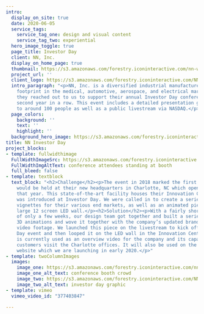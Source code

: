 ```yaml
---
intro:
  display_on_site: true
  date: 2020-06-05
  service_tags:
    service_tag_one: design and visual content
    service_tag_two: experiential
  hero_image_toggle: true
  page_title: Investor Day
  client: NN, Inc.
  display_on_home_page: true
  thumbnail: https://s3.amazonaws.com/forestry.iconinteractive.com/nn-web.jpg
  project_url: ''
  client_logo: https://s3.amazonaws.com/forestry.iconinteractive.com/NN.png
  intro_paragraph: "<p>NN, Inc. is a diversified industrial manufacturer with a global
    footprint in the medical, automotive, aerospace, and electrical markets. In 2018
    they reached out to us to support their annual Investor Day conference for the
    second year in a row. This event includes a detailed presentation given in person
    to around 100 people as well as a public livestream via NASDAQ.</p>"
  page_colors:
    background: ''
    text: ''
    highlight: ''
  background_hero_image: https://s3.amazonaws.com/forestry.iconinteractive.com/nn-web.jpg
title: NN Investor Day
project_blocks:
- template: fullwidthimage
  FullWidthImageSrc: https://s3.amazonaws.com/forestry.iconinteractive.com/nn-web.jpg
  FullWidthImgAltText: conference attendees standing at booth
  full_bleed: false
- template: textblock
  text_block: "<h2>Challenge</h2><p>The event in 2018 marked the first time that it
    would be held at their new headquarters in Charlotte, NC which opened earlier
    that year. This state-of-the-art facility houses their Innovation Center which
    was introduced at Investor Day. We were called in to create a series of video
    vignettes for their various end markets, as well as an animated piece for their
    large 12 screen LED wall.</p><h2>Solution</h2><p>With a fairly short timeline
    of only a few weeks, our design team got together and built a series of custom
    3D animations and wove it together with the company’s updated branding and existing
    video footage. We launched this piece on the livestream to kick off the Investor
    Day event and then looped it on the LED wall in the Innovation Center. This piece
    is currently used as an overview video for the company and its capabilities when
    customers visit the Charlotte offices. It will also be used on the new NN, Inc.
    website which we are launching in early 2020.</p>"
- template: twoColumnImages
  images:
    image_one: https://s3.amazonaws.com/forestry.iconinteractive.com/nn-left.jpg
    image_one_alt_text: conference booth crowd
    image_two: https://s3.amazonaws.com/forestry.iconinteractive.com/NN-right.jpg
    image_two_alt_text: investor day graphic
- template: vimeo
  vimeo_video_id: "377403847"

---
```

